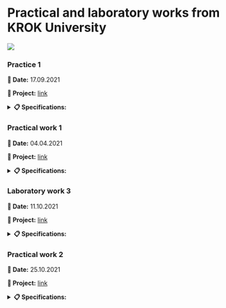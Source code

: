 # **Practical and laboratory works from KROK University**

 <img src="https://cabinet.krok.edu.ua:8443/img/logo.png">

### **Practice 1**

**📅 Date:** 17.09.2021

**📁 Project:** [link](https://github.com/Maksydenko/Practices/blob/main/practice_01.py)

<details>
<summary><b>📋 Specifications:</b></summary>

<b>Exercise 1.</b> Write a Python-script that displays the message “Hello world”.<br>
<b>Exercise 2.</b> Rewrite the first script to display three any messages.<br>
<b>Exercise 3.</b> Write a Python-script to reads values for the length and width of a rectangle and returns the area of the rectangle.<br>
<b>Exercise 4.</b> Write a program that requests the user to enter two numbers and prints the sum, product, difference and quotient of the two numbers.<br>
<b>Exercise 5.</b> Write a program that reads in the radius of a circle and prints the circle’s diameter, circumference and area. Use the constant value 3.14159 for π. Do these calculations in output statements.
</details>

### **Practical work 1**

**📅 Date:** 04.04.2021

**📁 Project:** [link](https://github.com/Maksydenko/Practices/blob/main/practical_work_01.py)

<details>
<summary><b>📋 Specifications:</b></summary>

**Task 1. Construct these numeric values:**

* Integer zero
* Floating point zero
* Integer one hundred and one
* Floating point one thousand
* Floating point one thousand using scientific notation
* Create a positive integer, a negative integer, and zero. Assign them to variables
* Write several arithmetic expressions. Bind the values to variables. Use a variety of operators, e.g. +, -, /, *, etc. Use parentheses to control operator scope
* Create several floats and assign them to variables
* Write several arithmetic expressions containing your float variables
* Write several expressions using mixed arithmetic (integers and floats)
* Obtain a float as a result of division of one integer by another; do so by explicitly converting one integer to a float

**Task 2. Type Conversation:**

* Construct an integer from the string "123"
* Construct a float from the integer 123
* Construct an integer from the float 12.345

**Task 3. Digits of a Number:**

* Write a Python-script that detects the last 4 digits of a credit card
* Find the sum of the digits of a three-digit number
</details>

### **Laboratory work 3**

**📅 Date:** 11.10.2021

**📁 Project:** [link](https://github.com/Maksydenko/Practices/blob/main/laboratory_work_03.py)

<details>
<summary><b>📋 Specifications:</b></summary>

Organize data input and format output of specified data types according to the option number. In the table. for each option there are requirements for the amount, type and format of data. Organize the output of each object using the % operator, the method str.format () and ‘f’ lines.

<table border="1" cellspacing="0" cellpadding="0" width="604">
    <tr>
        <td width="151" colspan="2" valign="top">
            <p align="center"><b>Integers</b></p>
        </td>
        <td width="171" colspan="4" valign="top">
            <p align="center"><b>Real numbers</b></p>
        </td>
        <td width="94" rowspan="3" valign="top">
            <p align="center"><b>The number of characters in a line</b></p>
        </td>
        <td width="122" rowspan="3" valign="top">
            <p align="center"><b>The value of a logical object</b></p>
        </td>
    </tr>
    <tr>
        <td width="63" rowspan="2" valign="top">
            <p align="center"><b>Number of number</b>s</p>
        </td>
        <td width="87" rowspan="2" valign="top">
            <p align="center"><b>The width of the number field</b></p>
        </td>
        <td width="66" rowspan="2" valign="top">
            <p align="center"><b>Number of numbers</b></p>
        </td>
        <td width="38" rowspan="2" valign="top">
            <p align="center"><b>Real floating point number (specified output field width</b>)</p>
        </td>
        <td width="67" colspan="2" valign="top">
            <p align="center"><b>A real number with a fixed point</b></p>
        </td>
    </tr>
    <tr>
        <td width="28">
            <p align="center"><b>Output field width</p>
        </td>
        <td width="38">
            <p align="center"><b>Number of positions after the point</p>
        </td>
    </tr>
    <tr>
        <td width="63" valign="top">
            <p align="center">2</p>
        </td>
        <td width="87" valign="top">
            <p align="center">5</p>
        </td>
        <td width="66" valign="top">
            <p align="center">4</p>
        </td>
        <td width="38" valign="top">
            <p align="center">8</p>
        </td>
        <td width="28">
            <p align="center">7</p>
        </td>
        <td width="38">
            <p align="center">4</p>
        </td>
        <td width="94" valign="top">
            <p align="center">2</p>
        </td>
        <td width="122" valign="top">
            <p align="center">True</p>
        </td>
    </tr>
</table>

**Addition. Example of format output:**

```Python
x = float(input("x = "))
```
x = 10.01

```Python
print("Special string with \"%\":", "%5.3f" % x)
```
Special string with "%": 10.010

```Python
print("String format() method:", "{0:5.3f}".format(x))
```
String format() method: 10.010

```Python
print("f-string:", f"{x:5.3f}")
```
f-string: 10.010
</details>

### **Practical work 2**

**📅 Date:** 25.10.2021

**📁 Project:** [link](https://github.com/Maksydenko/Practices/blob/main/practical_work_02.py)

<details>
<summary><b>📋 Specifications:</b></summary>

**Task 1:**

Assume that we define x, y, and z to refer to int values. Write an expression that computes whether...

* ...x is odd
* ...x is a multiple of 20 (e.g., 20, 40, 60, ...)

Assume that zero is a positive number. Write an expression that computes whether...

* ...x and y are both positive
* ...x and y have the same sign (both are positive or both are negative)
* ...x and y have different signs (one is positive and one is negative)

Write an expression that computes whether...

* ...all three names (x, y, and z) are bound to equal values
* ...all three names (x, y, and z) are bound to different values (none the same)
* ...two variables store the same value, but the third one is different

**Task 2:**

Assume that we specify two points in space by definint the x and y coordinate of each using x1, y1, x2, and y2 all which are float. Write an expression that computes...

* ...the distance between these points
* ...the slope of the line from the first point to the second
* ...whether both points lie on the same line from the origin
* ...whether the first point is above the second
* ...what quadrant the first point lies in (1st, 2nd, 3rd, or 4th)
* ...whether the two points lie in the same quadrant
</details>